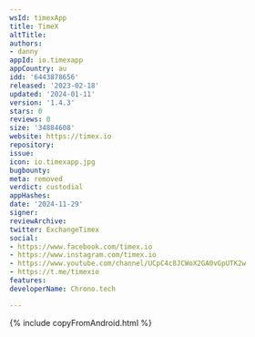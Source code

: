 ```yaml
---
wsId: timexApp
title: TimeX
altTitle: 
authors:
- danny
appId: io.timexapp
appCountry: au
idd: '6443878656'
released: '2023-02-18'
updated: '2024-01-11'
version: '1.4.3'
stars: 0
reviews: 0
size: '34884608'
website: https://timex.io
repository: 
issue: 
icon: io.timexapp.jpg
bugbounty: 
meta: removed
verdict: custodial
appHashes: 
date: '2024-11-29'
signer: 
reviewArchive: 
twitter: ExchangeTimex
social:
- https://www.facebook.com/timex.io
- https://www.instagram.com/timex.io
- https://www.youtube.com/channel/UCpC4c8JCWoX2GA0vGpUTK2w
- https://t.me/timexio
features: 
developerName: Chrono.tech

---
```


{% include copyFromAndroid.html %}